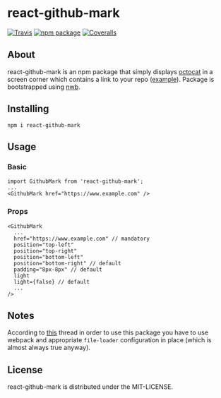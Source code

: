 # react-github-mark

[![Travis][build-badge]][build]
[![npm package][npm-badge]][npm]
[![Coveralls][coveralls-badge]][coveralls]

## About

react-github-mark is an npm package that simply displays [octocat](https://github.com/octocat) in a screen corner which contains a link to your repo ([example](https://kengho.tech)). Package is bootstrapped using [nwb](https://github.com/insin/nwb).

## Installing

```
npm i react-github-mark
```

## Usage

### Basic

```
import GithubMark from 'react-github-mark';
...
<GithubMark href="https://www.example.com" />
```

### Props

```
<GithubMark
  ...
  href="https://www.example.com" // mandatory
  position="top-left"
  position="top-right"
  position="bottom-left"
  position="bottom-right" // default
  padding="8px-8px" // default
  light
  light={false} // default
  ...
/>
```

## Notes

According to [this](https://github.com/insin/nwb/issues/195#issuecomment-264089440) thread in order to use this package you have to use webpack and appropriate `file-loader` configuration in place (which is almost always true anyway).

## License

react-github-mark is distributed under the MIT-LICENSE.

[build-badge]: https://img.shields.io/travis/kengho/react-github-mark/master.png?style=flat-square
[build]: https://travis-ci.org/kengho/react-github-mark

[npm-badge]: https://img.shields.io/npm/v/react-github-mark.png?style=flat-square
[npm]: https://www.npmjs.org/package/react-github-mark

[coveralls-badge]: https://img.shields.io/coveralls/kengho/react-github-mark/master.png?style=flat-square
[coveralls]: https://coveralls.io/github/kengho/react-github-mark
